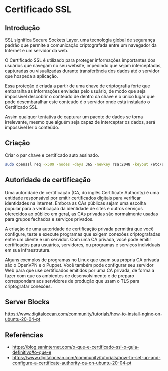 # Certificado SSL

## Introdução

SSL significa Secure Sockets Layer, uma tecnologia global de segurança padrão que permite a comunicação criptografada entre um navegador da Internet e um servidor da web.

O Certificado SSL é utilizado para proteger informações importantes dos usuários que navegam no seu website, impedindo que sejam interceptadas, capturadas ou visualizadas durante transferência dos dados até o servidor que hospeda a aplicação.

Essa proteção é criada a partir de uma chave de criptografia forte que embaralha as informações enviadas pelo usuário, de modo que seja impossível descobrir o conteúdo de dentro da chave e o único lugar que pode desembaralhar este conteúdo é o servidor onde está instalado o Certificado SSL.

Assim qualquer tentativa de capturar um pacote de dados se torna irrelevante, mesmo que alguém seja capaz de interceptar os dados, será impossível ler o conteúdo.

## Criação

Criar o par chave e certificado auto assinado.

```bash
sudo openssl req -x509 -nodes -days 365 -newkey rsa:2048 -keyout /etc/ssl/private/<NOME-ARQUIVO>.key -out /etc/ssl/certs/<NOME-ARQUIVO>.crt
```

## Autoridade de certificação

Uma autoridade de certificação (CA, do inglês Certificate Authority) é uma entidade responsável por emitir certificados digitais para verificar identidades na internet. Embora as CAs públicas sejam uma escolha popular para a verificação da identidade de sites e outros serviços oferecidos ao público em geral, as CAs privadas são normalmente usadas para grupos fechados e serviços privados.

A criação de uma autoridade de certificação privada permitirá que você configure, teste e execute programas que exigem conexões criptografadas entre um cliente e um servidor. Com uma CA privada, você pode emitir certificados para usuários, servidores, ou programas e serviços individuais em sua infraestrutura.

Alguns exemplos de programas no Linux que usam sua própria CA privada são o OpenVPN e o Puppet. Você também pode configurar seu servidor Web para que use certificados emitidos por uma CA privada, de forma a fazer com que os ambientes de desenvolvimento e de preparo correspondam aos servidores de produção que usam o TLS para criptografar conexões.

## Server Blocks

<https://www.digitalocean.com/community/tutorials/how-to-install-nginx-on-ubuntu-20-04-pt>

## Referências

- <https://blog.saninternet.com/o-que-e-certificado-ssl-o-guia-definitivo#o-que-e>
- <https://www.digitalocean.com/community/tutorials/how-to-set-up-and-configure-a-certificate-authority-ca-on-ubuntu-20-04-pt>